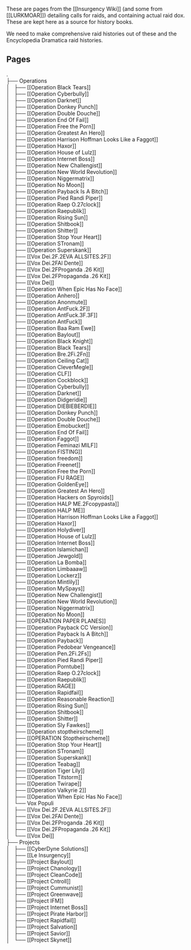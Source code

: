 These are pages from the [[Insurgency Wiki]] (and some from [[LURKMOAR]]) detailing calls for raids, and containing actual raid dox. These are kept here as a source for history books.

We need to make comprehensive raid histories out of these and the Encyclopedia Dramatica raid histories.

## Pages

.  
├── Operations  
│   ├── [[Operation Black Tears]]  
│   ├── [[Operation Cyberbully]]  
│   ├── [[Operation Darknet]]  
│   ├── [[Operation Donkey Punch]]  
│   ├── [[Operation Double Douche]]  
│   ├── [[Operation End Of Fail]]  
│   ├── [[Operation Free the Porn]]  
│   ├── [[Operation Greatest An Hero]]  
│   ├── [[Operation Harrison Hoffman Looks Like a Faggot]]  
│   ├── [[Operation Haxor]]  
│   ├── [[Operation House of Lulz]]  
│   ├── [[Operation Internet Boss]]  
│   ├── [[Operation New Challengist]]  
│   ├── [[Operation New World Revolution]]  
│   ├── [[Operation Niggermatrix]]  
│   ├── [[Operation No Moon]]  
│   ├── [[Operation Payback Is A Bitch]]  
│   ├── [[Operation Pied Randi Piper]]  
│   ├── [[Operation Raep O.27clock]]  
│   ├── [[Operation Raepublik]]  
│   ├── [[Operation Rising Sun]]  
│   ├── [[Operation Shitbook]]  
│   ├── [[Operation Shitter]]  
│   ├── [[Operation Stop Your Heart]]  
│   ├── [[Operation STronam]]  
│   ├── [[Operation Superskank]]  
│   ├── [[Vox Dei.2F.2EVA ALLSITES.2F]]  
│   ├── [[Vox Dei.2FAl Dente]]  
│   ├── [[Vox Dei.2FProganda .26 Kit]]  
│   ├── [[Vox Dei.2FPropaganda .26 Kit]]  
│   ├── [[Vox Dei]]  
│   ├── [[Operation When Epic Has No Face]]  
│   ├── [[Operation Anhero]]  
│   ├── [[Operation Anonmute]]  
│   ├── [[Operation AntFuck.2F]]  
│   ├── [[Operation AntFuck.3F.3F]]  
│   ├── [[Operation AntFuck]]  
│   ├── [[Operation Baa Ram Ewe]]  
│   ├── [[Operation Baylout]]  
│   ├── [[Operation Black Knight]]  
│   ├── [[Operation Black Tears]]  
│   ├── [[Operation Bre.2Fi.2Fn]]  
│   ├── [[Operation Ceiling Cat]]  
│   ├── [[Operation CleverMegle]]  
│   ├── [[Operation CLF]]  
│   ├── [[Operation Cockblock]]  
│   ├── [[Operation Cyberbully]]  
│   ├── [[Operation Darknet]]  
│   ├── [[Operation Didgeridie]]  
│   ├── [[Operation DIEBIEBERDIE]]  
│   ├── [[Operation Donkey Punch]]  
│   ├── [[Operation Double Douche]]  
│   ├── [[Operation Emobucket]]  
│   ├── [[Operation End Of Fail]]  
│   ├── [[Operation Faggot]]  
│   ├── [[Operation Feminazi MILF]]  
│   ├── [[Operation FISTING]]  
│   ├── [[Operation freedom]]  
│   ├── [[Operation Freenet]]  
│   ├── [[Operation Free the Porn]]  
│   ├── [[Operation FU RAGE]]  
│   ├── [[Operation GoldenEye]]  
│   ├── [[Operation Greatest An Hero]]  
│   ├── [[Operation Hackers on Spyroids]]  
│   ├── [[Operation HALP ME.2Fcopypasta]]  
│   ├── [[Operation HALP ME]]  
│   ├── [[Operation Harrison Hoffman Looks Like a Faggot]]  
│   ├── [[Operation Haxor]]  
│   ├── [[Operation Holydiver]]  
│   ├── [[Operation House of Lulz]]  
│   ├── [[Operation Internet Boss]]  
│   ├── [[Operation Islamichan]]  
│   ├── [[Operation Jewgold]]  
│   ├── [[Operation La Bomba]]  
│   ├── [[Operation Limbaaaw]]  
│   ├── [[Operation Lockerz]]  
│   ├── [[Operation Mintlily]]  
│   ├── [[Operation MySpays]]  
│   ├── [[Operation New Challengist]]  
│   ├── [[Operation New World Revolution]]  
│   ├── [[Operation Niggermatrix]]  
│   ├── [[Operation No Moon]]  
│   ├── [[OPERATION PAPER PLANES]]  
│   ├── [[Operation Payback CC Version]]  
│   ├── [[Operation Payback Is A Bitch]]  
│   ├── [[Operation Payback]]  
│   ├── [[Operation Pedobear Vengeance]]  
│   ├── [[Operation Pen.2Fi.2Fs]]  
│   ├── [[Operation Pied Randi Piper]]  
│   ├── [[Operation Porntube]]  
│   ├── [[Operation Raep O.27clock]]  
│   ├── [[Operation Raepublik]]  
│   ├── [[Operation RAGE]]  
│   ├── [[Operation Rapidfail]]  
│   ├── [[Operation Reasonable Reaction]]  
│   ├── [[Operation Rising Sun]]  
│   ├── [[Operation Shitbook]]  
│   ├── [[Operation Shitter]]  
│   ├── [[Operation Sly Fawkes]]  
│   ├── [[Operation stoptheirscheme]]  
│   ├── [[OPERATION Stoptheirscheme]]  
│   ├── [[Operation Stop Your Heart]]  
│   ├── [[Operation STronam]]  
│   ├── [[Operation Superskank]]  
│   ├── [[Operation Teabag]]  
│   ├── [[Operation Tiger Lily]]  
│   ├── [[Operation Titstorm]]  
│   ├── [[Operation Twirape]]  
│   ├── [[Operation Valkyrie 2]]  
│   ├── [[Operation When Epic Has No Face]]  
│   └── Vox Populi  
│       ├── [[Vox Dei.2F.2EVA ALLSITES.2F]]  
│       ├── [[Vox Dei.2FAl Dente]]  
│       ├── [[Vox Dei.2FProganda .26 Kit]]  
│       ├── [[Vox Dei.2FPropaganda .26 Kit]]  
│       └── [[Vox Dei]]  
├── Projects  
│   ├── [[CyberDyne Solutions]]  
│   ├── [[Le Insurgency]]  
│   ├── [[Project Baylout]]  
│   ├── [[Project Chanology]]  
│   ├── [[Project CleanCode]]  
│   ├── [[Project Cntroll]]  
│   ├── [[Project Cummunist]]  
│   ├── [[Project Greenwave]]  
│   ├── [[Project IFM]]  
│   ├── [[Project Internet Boss]]  
│   ├── [[Project Pirate Harbor]]  
│   ├── [[Project Rapidfail]]  
│   ├── [[Project Salvation]]  
│   ├── [[Project Savior]]  
│   └── [[Project Skynet]]  